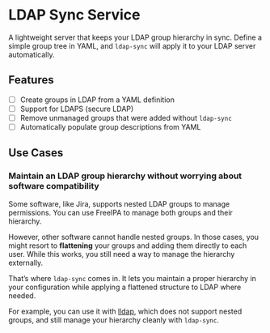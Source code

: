 # LDAP Sync Service

A lightweight server that keeps your LDAP group hierarchy in sync.
Define a simple group tree in YAML, and `ldap-sync` will apply it to your LDAP server automatically.

## Features

- [ ] Create groups in LDAP from a YAML definition
- [ ] Support for LDAPS (secure LDAP)
- [ ] Remove unmanaged groups that were added without `ldap-sync`
- [ ] Automatically populate group descriptions from YAML

## Use Cases

### Maintain an LDAP group hierarchy without worrying about software compatibility

Some software, like Jira, supports nested LDAP groups to manage permissions.
You can use FreeIPA to manage both groups and their hierarchy.

However, other software cannot handle nested groups. In those cases, you might resort to **flattening** your groups and
adding them directly to each user. While this works, you still need a way to manage the hierarchy externally.

That’s where `ldap-sync` comes in. It lets you maintain a proper hierarchy in your configuration while applying a
flattened structure to LDAP where needed.

For example, you can use it with [lldap](https://github.com/lldap/lldap), which does not support nested groups, and
still manage your hierarchy cleanly with `ldap-sync`.

